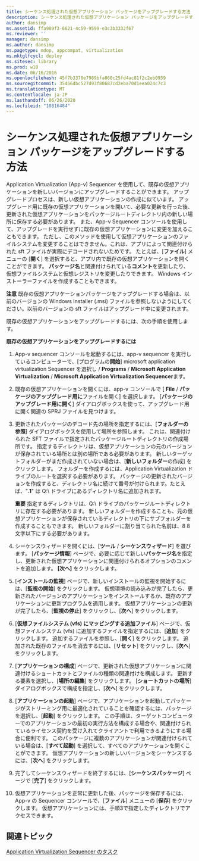 ```yaml
---
title: シーケンス処理された仮想アプリケーション パッケージをアップグレードする方法
description: シーケンス処理された仮想アプリケーション パッケージをアップグレードする方法
author: dansimp
ms.assetid: ffa989f3-6621-4c59-9599-e3c3b3332f67
ms.reviewer: ''
manager: dansimp
ms.author: dansimp
ms.pagetype: mdop, appcompat, virtualization
ms.mktglfcycl: deploy
ms.sitesec: library
ms.prod: w10
ms.date: 06/16/2016
ms.openlocfilehash: 45f7b3370e7989bfa860c25fd4ac81f2c2eb0959
ms.sourcegitcommit: 354664bc527d93f80687cd2eba70d1eea024c7c3
ms.translationtype: MT
ms.contentlocale: ja-JP
ms.lasthandoff: 06/26/2020
ms.locfileid: "10816484"
---
```

# シーケンス処理された仮想アプリケーション パッケージをアップグレードする方法


Application Virtualization (App-v) Sequencer を使用して、既存の仮想アプリケーションを新しいバージョンにアップグレードすることができます。 アップグレードプロセスは、新しい仮想アプリケーションの作成に似ています。 アップグレード用に既存の仮想アプリケーションを開いて、必要な更新を行った後、更新された仮想アプリケーションをパッケージルートディレクトリ内の新しい場所に保存する必要があります。 また、App-v Sequencer コンソールを使用して、アップグレードを実行せずに既存の仮想アプリケーションに変更を加えることもできます。 ただし、このメソッドを使用して仮想アプリケーションのファイルシステムを変更することはできません。これは、アプリによって関連付けられた sft ファイルが実際にデコードされないためです。 たとえば、[**ファイル**] メニューの [**開く**] を選択すると、アプリ内で既存の仮想アプリケーションを開くことができます。 **パッケージ名**と関連付けられている**コメント**を更新したり、仮想ファイルシステムと仮想レジストリを変更したりできます。 Windows インストーラーファイルを作成することもできます。

**注意** 既存の仮想アプリケーションパッケージをアップグレードする場合は、以前のバージョンの Windows Installer (.msi) ファイルを参照しないようにしてください。以前のバージョンの sft ファイルはアップグレード中に変更されます。

 

既存の仮想アプリケーションをアップグレードするには、次の手順を使用します。

**既存の仮想アプリケーションをアップグレードするには**

1.  App-v sequencer コンソールを起動するには、app-v sequencer を実行しているコンピューターで、[プログラムの**開始**] microsoft application virtualization Sequencer を選択し / **Programs** / **Microsoft Application Virtualization** / **Microsoft Application Virtualization Sequencer**ます。

2.  既存の仮想アプリケーションを開くには、app-v コンソールで [ **File** / **パッケージのアップグレード用に**ファイルを開く] を選択します。 [**パッケージのアップグレード用に開く**] ダイアログボックスを使って、アップグレード用に開く関連の SPRJ ファイルを見つけます。

3.  更新されたパッケージのデコード先の場所を指定するには、[**フォルダーの参照**] ダイアログボックスを使用して場所を参照します。 これは、関連付けられた SFT ファイルで指定されたパッケージルートディレクトリの作成場所です。 指定するディレクトリは、仮想アプリケーションの元のバージョンが保存されている場所とは別の場所である必要があります。 新しいターゲットフォルダーがまだ作成されていない場合は、[**新しいフォルダー**の作成] をクリックします。 フォルダーを作成するには、Application Virtualization ドライブのルートを選択する必要があります。 パッケージの更新されたバージョンを作成すると、ディレクトリ名に続けて番号が付けられます。たとえば、"**.1**" は Q:\\ ドライブにあるディレクトリ名に追加されます。

    **重要** 指定するディレクトリは、Q:\\ ドライブのパッケージルートディレクトリに存在する必要があります。 新しいフォルダーを作成することも、元の仮想アプリケーションが保存されているディレクトリの下にサブフォルダーを作成することもできます。 新しいフォルダーに割り当てられた名前は、8 8 文字以下にする必要があります。

     

4.  シーケンスウィザードを開くには、[**ツール** / **シーケンスウィザード**] を選びます。 [**パッケージ情報**] ページで、必要に応じて新しい**パッケージ名**を指定し、更新された仮想アプリケーションに関連付けられるオプションのコメントを追加します。 **[次へ]** をクリックします。

5.  [**インストールの監視**] ページで、新しいインストールの監視を開始するには、[**監視の開始**] をクリックします。 仮想環境の読み込みが完了したら、更新されたバージョンのアプリケーションをインストールするか、既存のアプリケーションに更新プログラムを適用します。 仮想アプリケーションの更新が完了したら、[**監視の停止**] をクリックし、[**次へ**] をクリックします。

6.  [**仮想ファイルシステム (vfs) にマッピングする追加ファイル**] ページで、仮想ファイルシステム (vfs) に追加するファイルを指定するには、[**追加**] をクリックします。 追加するファイルを参照し、[**開く**] をクリックします。 追加された既存のファイルを消去するには、[**リセット**] をクリックし、[**次へ**] をクリックします。

7.  [**アプリケーションの構成**] ページで、更新された仮想アプリケーションに関連付けるショートカットとファイルの種類の関連付けを構成します。 更新する要素を選択し、[**場所の編集**] をクリックします。 [**ショートカットの場所**] ダイアログボックスで構成を指定し、[**次へ**] をクリックします。

8.  [**アプリケーションの起動**] ページで、アプリケーションを起動してパッケージがストリーミング用に最適化されていることを確認するには、パッケージを選択し、[**起動**] をクリックします。 この手順は、ターゲットコンピューターでのアプリケーションの最初の実行方法を構成する場合や、関連付けられているライセンス契約を受け入れてクライアントで利用できるようにする場合に便利です。 このパッケージに複数のアプリケーションが関連付けられている場合は、[**すべて起動**] を選択して、すべてのアプリケーションを開くことができます。 仮想アプリケーションの新しいバージョンをシーケンスするには、[**次へ**] をクリックします。

9.  完了してシーケンスウィザードを終了するには、[**シーケンスパッケージ**] ページで [**完了**] をクリックします。

10. 仮想アプリケーションを正常に更新した後、パッケージを保存するには、App-v の Sequencer コンソールで、[**ファイル**] メニューの [**保存**] をクリックします。 仮想アプリケーションには、手順3で指定したディレクトリでアクセスできます。

## 関連トピック


[Application Virtualization Sequencer のタスク](tasks-for-the-application-virtualization-sequencer.md)

 

 





